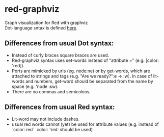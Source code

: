 # red-graphviz
Graph visualization for Red with graphviz<br>
Dot-language sntax is defined <a href="http://www.graphviz.org/content/dot-language">here</a>.

<h2>Differences from usual Dot syntax:</h2>
<ul><li>Instead of curly braces square braces are used.</li>
<li>Red-graphviz syntax uses set-words instead of "attribute =" (e.g. [color: 'red]).</li>
<li>Ports are mimicked by urls (eg. node:ne) or by get-words, which are attached to strings and tags (e.g. "Are we ready?":e -> <Let's go!>:w). In case of lit-words and numbers, get-word should be separated from the name by space (e.g. 'node :sw).</li>
<li>There are no commas and semicolons.</li>
</ul>
<h2>Differences from usual Red syntax:</h2>
<ul><li>Lit-word may not include dashes.</li>
<li>usual red words cannot (yet) be used for attribute values (e.g. instead of `color: red` `color: 'red` should be used)</li></ul>
